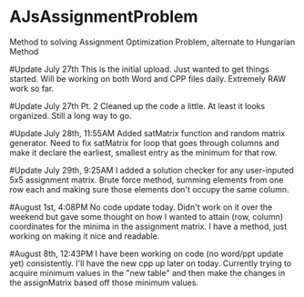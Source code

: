 # AJsAssignmentProblem
Method to solving Assignment Optimization Problem, alternate to Hungarian Method


#Update July 27th
This is the initial upload. Just wanted to get things started. Will be working on both Word and CPP files daily. Extremely RAW work so far.

#Update July 27th Pt. 2
Cleaned up the code a little. At least it looks organized. Still a long way to go.

#Update July 28th, 11:55AM
Added satMatrix function and random matrix generator. Need to fix satMatrix for loop that goes through columns and make it declare the earliest, smallest entry as the minimum for that row.

#Update July 29th, 9:25AM
I added a solution checker for any user-inputed 5x5 assignment matrix. Brute force method, summing elements from one row each and making sure those elements don't occupy the same column.

#August 1st, 4:08PM
No code update today. Didn't work on it over the weekend but gave some thought on how I wanted to attain (row, column) coordinates for the minima in the assignment matrix. I have a method, just working on making it nice and readable.

#August 8th, 12:43PM
I have been working on code (no word/ppt update yet) consistently. I'll have the new cpp up later on today. Currently trying to acquire minimum values in the "new table" and then make the changes in the assignMatrix based off those minimum values.
